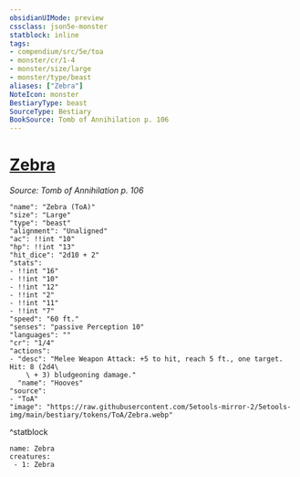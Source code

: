 ```yaml
---
obsidianUIMode: preview
cssclass: json5e-monster
statblock: inline
tags:
- compendium/src/5e/toa
- monster/cr/1-4
- monster/size/large
- monster/type/beast
aliases: ["Zebra"]
NoteIcon: monster
BestiaryType: beast
SourceType: Bestiary
BookSource: Tomb of Annihilation p. 106
---
```

# [Zebra](2-Mechanics\CLI\bestiary\beast/zebra-toa.md)
*Source: Tomb of Annihilation p. 106*  

```statblock
"name": "Zebra (ToA)"
"size": "Large"
"type": "beast"
"alignment": "Unaligned"
"ac": !!int "10"
"hp": !!int "13"
"hit_dice": "2d10 + 2"
"stats":
- !!int "16"
- !!int "10"
- !!int "12"
- !!int "2"
- !!int "11"
- !!int "7"
"speed": "60 ft."
"senses": "passive Perception 10"
"languages": ""
"cr": "1/4"
"actions":
- "desc": "Melee Weapon Attack: +5 to hit, reach 5 ft., one target. Hit: 8 (2d4\
    \ + 3) bludgeoning damage."
  "name": "Hooves"
"source":
- "ToA"
"image": "https://raw.githubusercontent.com/5etools-mirror-2/5etools-img/main/bestiary/tokens/ToA/Zebra.webp"
```
^statblock

```encounter-table
name: Zebra
creatures:
 - 1: Zebra
```